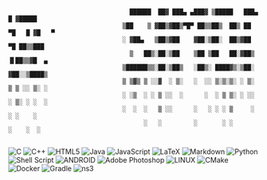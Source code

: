 ```

                                  ██████  ██▓ ███▄ ▄███▓ ▒█████   ███▄    █ ▓█████ 
                                ▒██    ▒ ▓██▒▓██▒▀█▀ ██▒▒██▒  ██▒ ██ ▀█   █ ▓█   ▀ 
                                ░ ▓██▄   ▒██▒▓██    ▓██░▒██░  ██▒▓██  ▀█ ██▒▒███   
                                  ▒   ██▒░██░▒██    ▒██ ▒██   ██░▓██▒  ▐▌██▒▒▓█  ▄ 
                                ▒██████▒▒░██░▒██▒   ░██▒░ ████▓▒░▒██░   ▓██░░▒████▒
                                ▒ ▒▓▒ ▒ ░░▓  ░ ▒░   ░  ░░ ▒░▒░▒░ ░ ▒░   ▒ ▒ ░░ ▒░ ░
                                ░ ░▒  ░ ░ ▒ ░░  ░      ░  ░ ▒ ▒░ ░ ░░   ░ ▒░ ░ ░  ░
                                ░  ░  ░   ▒ ░░      ░   ░ ░ ░ ▒     ░   ░ ░    ░   
                                      ░   ░         ░       ░ ░           ░    ░  ░
      
```
![C](https://img.shields.io/badge/c-%2300599C.svg?style=for-the-badge&logo=c&logoColor=white) ![C++](https://img.shields.io/badge/c++-%2300599C.svg?style=for-the-badge&logo=c%2B%2B&logoColor=white) ![HTML5](https://img.shields.io/badge/html5-%23E34F26.svg?style=for-the-badge&logo=html5&logoColor=white) ![Java](https://img.shields.io/badge/java-%23ED8B00.svg?style=for-the-badge&logo=java&logoColor=white) ![JavaScript](https://img.shields.io/badge/javascript-%23323330.svg?style=for-the-badge&logo=javascript&logoColor=%23F7DF1E) ![LaTeX](https://img.shields.io/badge/latex-%23008080.svg?style=for-the-badge&logo=latex&logoColor=white) ![Markdown](https://img.shields.io/badge/markdown-%23000000.svg?style=for-the-badge&logo=markdown&logoColor=white) ![Python](https://img.shields.io/badge/python-3670A0?style=for-the-badge&logo=python&logoColor=ffdd54) ![Shell Script](https://img.shields.io/badge/shell_script-%23121011.svg?style=for-the-badge&logo=gnu-bash&logoColor=white) ![ANDROID](https://img.shields.io/badge/android-%2320232a.svg?style=for-the-badge&logo=android&logoColor=%a4c639) ![Adobe Photoshop](https://img.shields.io/badge/adobephotoshop-%2331A8FF.svg?style=for-the-badge&logo=adobephotoshop&logoColor=white) ![LINUX](https://img.shields.io/badge/Linux-FCC624?style=for-the-badge&logo=linux&logoColor=black) ![CMake](https://img.shields.io/badge/CMake-%23008FBA.svg?style=for-the-badge&logo=cmake&logoColor=white) ![Docker](https://img.shields.io/badge/docker-%230db7ed.svg?style=for-the-badge&logo=docker&logoColor=white) ![Gradle](https://img.shields.io/badge/Gradle-02303A.svg?style=for-the-badge&logo=Gradle&logoColor=white) ![ns3](https://img.shields.io/badge/NS3-blue?style=for-the-badge)


